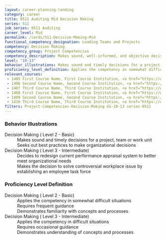```yaml
---
layout: career-planning-landing
category: career
title: 0511 Auditing Mid Decision Making
series: 511
job_series: 0511 Auditing
career_level: Mid
permalink: /cards/511-Decision-Making-Mid
functional_competency_designation: Leading Teams and Projects
competency: Decision Making
competency_group: Project Competencies
competency_description: Makes sound, well-informed, and objective decisions; perceives the impact and implications of decisions; commits to action, even in uncertain situations, to accomplish organizational goals; causes change 
level: "10-13"
behavior_illustrations: Makes sound and timely decisions for a project, team or work unit ? Seeks out best practices to make organizational decisions ? Decides to redesign current performance appraisal system to better meet organizational needs ? Makes the decision to solve controversial workplace issue by establishing an employee task force
proficiency_level_definition: Applies the competency in somewhat difficult situations ? Requires frequent guidance ? Demonstrates familiarity with concepts and processes ? Applies the competency in difficult situations ? Requires occasional guidance ? Demonstrates understanding of concepts and processes
relevant_courses: 
 - 1405 First Course Name, First Course Institution, <a href="https://www.cfo.gov">www.cfo.gov</a>
 - 1406 Second Course Name, Second Course Institution, <a href="https://www.cfo.gov">www.cfo.gov</a>
 - 1407 Third Course Name, Third Course Institution, <a href="https://www.cfo.gov">www.cfo.gov</a>
 - 1408 First Course Name, First Course Institution, <a href="https://www.cfo.gov">www.cfo.gov</a>
 - 1409 Second Course Name, Second Course Institution, <a href="https://www.cfo.gov">www.cfo.gov</a>
 - 1410 Third Course Name, Third Course Institution, <a href="https://www.cfo.gov">www.cfo.gov</a>
filters: Project-Competencies-Decision-Making GS-10-13 series-0511
---
```


<div class="desktop:grid-col-6 margin-y-205">
  <div class="border-top-05 bg-white padding-2 shadow-5 height-full members-hover border-1px border-gray-30 border-top-orange radius-lg">
    <h3>Behavior Illustrations</h3>
    <dl class="text-base"><dt>Decision Making ( Level 2 - Basic)</dt><dd>Makes sound and timely decisions for a project, team or work unit </dd><dd> Seeks out best practices to make organizational decisions</dd><dt>Decision Making ( Level 3 - Intermediate)</dt><dd>Decides to redesign current performance appraisal system to better meet organizational needs </dd><dd> Makes the decision to solve controversial workplace issue by establishing an employee task force</dd></dl>
  </div>
</div>
<div class="desktop:grid-col-6 margin-y-205">
  <div class="border-top-05 bg-white padding-2 shadow-5 height-full members-hover border-1px border-gray-30 border-top-orange radius-lg">
    <h3>Proficiency Level Definition</h3>
    <dl class="text-base"><dt>Decision Making ( Level 2 - Basic)</dt><dd>Applies the competency in somewhat difficult situations </dd><dd> Requires frequent guidance </dd><dd> Demonstrates familiarity with concepts and processes</dd><dt>Decision Making ( Level 3 - Intermediate)</dt><dd>Applies the competency in difficult situations </dd><dd> Requires occasional guidance </dd><dd> Demonstrates understanding of concepts and processes</dd></dl>
  </div>
</div>